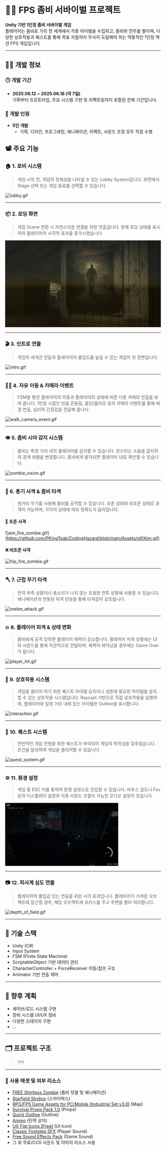 # 🧟‍♂️ FPS 좀비 서바이벌 프로젝트

**Unity 기반 1인칭 좀비 서바이벌 게임**  
플레이어는 좀비로 가득 찬 세계에서 각종 아이템을 수집하고, 좀비와 전투를 벌이며, 다양한 상호작용과 퀘스트를 통해 목표 지점까지 무사히 도달해야 하는 역동적인 1인칭 액션 FPS 게임입니다.

---

## 🧑‍💻 개발 정보

### 🕒 개발 기간
- **2025.06.12 ~ 2025.06.18 (약 7일)**  
  기획부터 프로토타입, 주요 시스템 구현 및 리팩토링까지 포함된 전체 기간입니다.

### 👥 개발 인원
- **5인 개발**
  - 기획, 디자인, 프로그래밍, 애니메이션, 이펙트, 사운드 조정 모두 직접 수행  


## 📽️ 주요 기능

### 🏠 1. 로비 시스템
> 게임 시작 전, 게임의 정체성을 나타낼 수 있는 Lobby System입니다.
> 화면에서 Stage 선택 또는 게임 종료를 선택할 수 있습니다.
> 
![lobby.gif](https://github.com/PKingTeak/CodingHazard/blob/main/Assets/gif/Lobby.gif)

---

### 📦 2. 로딩 화면
> 게임 Scene 전환 시 자연스러운 연결을 위한 연출입니다.
> 현재 로딩 상태를 표시하여 플레이어의 시각적 효과를 증가시켰습니다.
> 
![loading.gif](https://github.com/PKingTeak/CodingHazard/blob/main/Assets/gif/Roading.gif)

---

### 🎬 3. 인트로 연출
> 게임의 세계관 전달과 플레이어의 몰입도를 높일 수 있는 게임의 첫 장면입니다.
> 
![intro.gif](https://github.com/PKingTeak/CodingHazard/blob/main/Assets/gif/Intro.gif)

---

### 🚶‍♂️ 4. 자유 이동 & 카메라 이벤트
> FSM을 통한 플레이어의 이동과 플레이어의 상태에 따른 다른 카메라 연출을 보여 줍니다.
> 1인칭 시점인 만큼 흔들림, 줌인/줌아웃 등의 카메라 이벤트를 통해 배경 연출, 심리적 긴장감을 전달해 줍니다.
> 
![walk_camera_event.gif](https://github.com/PKingTeak/CodingHazard/blob/main/Assets/gif/PlayerMovement.gif)

---

### 👁️ 5. 좀비 시야 감지 시스템
> 좀비는 특정 거리 내의 플레이어를 감지할 수 있습니다.
> 몬스터는 소음을 감지하여 경계 레벨을 변경합니다.
> 좀비에게 발각되면 플레이어 UI로 확인할 수 있습니다.
> 
![zombie_vision.gif](https://github.com/PKingTeak/CodingHazard/blob/main/Assets/gif/Detect.gif)

---

### 🔫 6. 총기 사격 & 좀비 타격
> 원거리 무기를 사용해 좀비를 공격할 수 있습니다.
> 조준 상태와 비조준 상태로 공격이 가능하며, 각각의 상태에 따라 정확도가 달라집니다.
#### 🎯 조준 사격

![aim_fire_zombie.gif]
(https://github.com/PKingTeak/CodingHazard/blob/main/Assets/gif/Aim.gif)

#### ❌ 비조준 사격

![hip_fire_zombie.gif](https://github.com/PKingTeak/CodingHazard/blob/main/Assets/gif/not%20Aim.gif)

---

### 🪓 7. 근접 무기 타격
> 탄약 부족 상황이나 총소리가 나지 않는 조용한 전투 상황에 사용할 수 있습니다.
> 애니메이션과 연동된 피격 반응을 통해 타격감이 강조됩니다.
> 
![melee_attack.gif](https://github.com/PKingTeak/CodingHazard/blob/main/Assets/gif/MeleeWeapon.gif)

---

### 💥 8. 플레이어 피격 & 상태 변화
> 좀비에게 공격 당하면 플레이어 체력이 감소합니다.
> 플레이어 피격 상황에는 UI와 사운드를 통해 직관적으로 전달되며,
> 체력이 바닥났을 경우에는 Game Over가 됩니다.
> 
![player_hit.gif](https://github.com/PKingTeak/CodingHazard/blob/main/Assets/gif/HitPlayer.gif)

---

### 🤝 9. 상호작용 시스템
> 게임을 클리어 하기 위한 퀘스트 아이템 습득이나 생존에 필요한 아이템을 습득할 수 있는 상호작용 시스템입니다.
> Raycast 기반으로 직접 상호작용을 실행하며, 플레이어와 일정 거리 내에 있는 아이템은 Outline을 표시합니다.
> 
![interaction.gif](https://github.com/PKingTeak/CodingHazard/blob/main/Assets/gif/Interact.gif)

---

### 📜 10. 퀘스트 시스템
> 전반적인 게임 진행을 위한 퀘스트가 부여되어 게임의 목적성을 갖추었습니다.
> 조건을 달성하여 게임을 클리어할 수 있습니다.
> 
![quest_system.gif](https://github.com/PKingTeak/CodingHazard/blob/main/Assets/gif/Quest.gif)

---

### ⚙️ 11. 환경 설정
> 게임 중 ESC 키를 통하여 환경 설정으로 진입할 수 있습니다.
> 마우스 감도나 Fov 등의 디스플레이 설정과 각종 사운드 조절이 가능한 오디오 설정이 있습니다.
> 
![settings.gif](https://github.com/PKingTeak/CodingHazard/blob/main/Assets/gif/Setting.gif)

---

### 📷 12. 피사계 심도 연출
> 플레이어의 몰입감 있는 연출을 위한 시각 효과입니다.
> 플레이어가 가까운 오브젝트에 접근할 경우, 해당 오브젝트에 포커스를 주고 주변을 블러 처리합니다.
> 
![depth_of_field.gif](https://github.com/PKingTeak/CodingHazard/blob/main/Assets/gif/DOF.gif)

---

## 🔧 기술 스택

- Unity (C#)
- Input System
- FSM (Finite State Machine)
- ScriptableObject 기반 데이터 관리
- CharacterController + ForceReceiver 이동/점프 구조
- Animator 기반 연출 제어

---

## 📌 향후 계획

- 세이브/로드 시스템 구현  
- 장비 시스템 UI/UX 정비  
- 다양한 스테이지 구현
- ...

---

## 🗂️ 프로젝트 구조
> ???

---

### 🧰 사용 에셋 및 외부 리소스
- [FREE Shirtless Zombie](https://assetstore.unity.com/packages/3d/characters/humanoids/free-shirtless-zombie-276762) (좀비 모델 및 애니메이션)
- [Starfield Skybox](https://assetstore.unity.com/packages/2d/textures-materials/sky/8k-skybox-pack-free-150926) (스카이박스)
- [RPG/FPS Game Assets for PC/Mobile (Industrial Set v3.0)](https://assetstore.unity.com/packages/3d/environments/industrial/rpg-fps-game-assets-for-pc-mobile-industrial-set-v3-0-101429) (Map)
- [Survival Props Pack 1.0](https://assetstore.unity.com/packages/3d/props/survival-props-pack-1-0-312823) (Props)
- [Quick Outline](https://assetstore.unity.com/packages/tools/particles-effects/quick-outline-115488) (Outline)
- [Ammo](https://assetstore.unity.com/packages/3d/props/ammo-157327) (탄약 상자)
- [UX Flat Icons [Free]](https://assetstore.unity.com/packages/2d/gui/icons/ux-flat-icons-free-202525) (UI Icon)
- [Classic Footstep SFX](https://assetstore.unity.com/packages/audio/sound-fx/classic-footstep-sfx-173668) (Player Sound)
- [Free Sound Effects Pack](https://assetstore.unity.com/packages/audio/sound-fx/free-sound-effects-pack-155776) (Game Sound)
- 그 외 무료/CC0 사운드 및 이미지 리소스 사용
